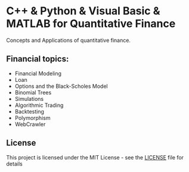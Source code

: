 # C++ & Python & Visual Basic & MATLAB for Quantitative Finance

Concepts and Applications of quantitative finance.


## Financial topics: 

- Financial Modeling
- Loan
- Options and the Black-Scholes Model
- Binomial Trees
- Simulations
- Algorithmic Trading
- Backtesting
- Polymorphism
- WebCrawler


## License
This project is licensed under the MIT License - see the [LICENSE](LICENSE) file for details
